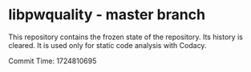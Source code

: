 # libpwquality - master branch

This repository contains the frozen state of the repository.
Its history is cleared. It is used only for static code
analysis with Codacy.

Commit Time: 1724810695